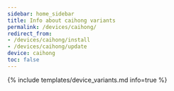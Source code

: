 ```yaml
---
sidebar: home_sidebar
title: Info about caihong variants
permalink: /devices/caihong/
redirect_from:
- /devices/caihong/install
- /devices/caihong/update
device: caihong
toc: false
---
```

{% include templates/device_variants.md info=true %}
